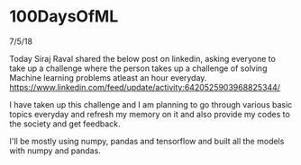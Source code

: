 # 100DaysOfML

7/5/18

Today Siraj Raval shared the below post on linkedin, asking everyone to take up a challenge where the person takes up a challenge of solving Machine learning problems atleast an hour everyday. 
https://www.linkedin.com/feed/update/activity:6420525903968825344/

I have taken up this challenge and I am planning to go through various basic topics everyday and refresh my memory on it and also provide my codes to the society and get feedback. 

I'll be mostly using numpy, pandas and tensorflow and built all the models with numpy and pandas.
